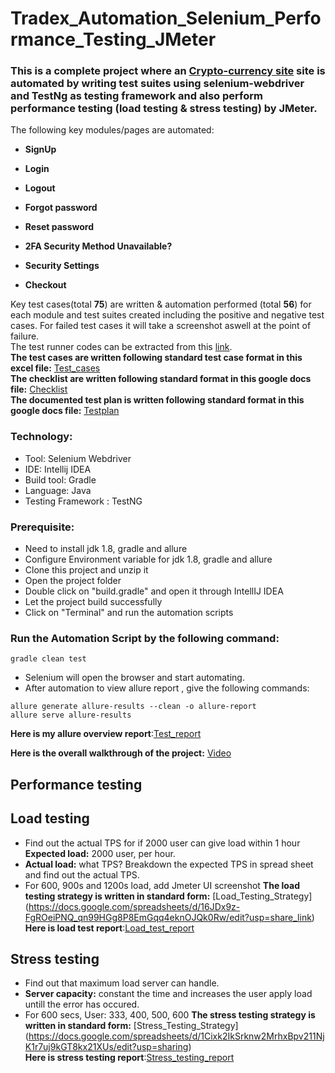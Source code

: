# Tradex_Automation_Selenium_Performance_Testing_JMeter
### This is a complete project where an [Crypto-currency site](https://exchange-tradex.nftarttoken.xyz/) site is automated by writing test suites using selenium-webdriver and TestNg as testing framework and also perform performance testing (load testing & stress testing) by JMeter.
The following key modules/pages are automated:
- **SignUp** 
- **Login**
- **Logout**
- **Forgot password**
- **Reset password**
- **2FA Security Method Unavailable?**
- **Security Settings**


- **Checkout**</br>

Key test cases(total **75**) are written & automation performed (total **56**) for each module and test suites created including the positive and negative test cases.
For failed test cases it will take a screenshot aswell at the point of failure.
</br>The test runner codes can be extracted from this [link](https://github.com/tanvirmitul/Tradex_Automation_Selenium_Performance_Testing_JMeter/tree/main/src/test/java/testrunner).</br>
**The test cases are written following standard test case format in this excel file:**
[Test_cases](https://docs.google.com/spreadsheets/d/1mXh8u5QwzKij1wrGjaf6hGOwgcsra5Zl6mkPvbuaRsY/edit?usp=sharing) </br>
**The checklist are written following standard format in this google docs file:**
[Checklist](https://drive.google.com/file/d/1EfPJvi9S8yPvjQOLY1LoOV2oVSeFKVEZ/view?usp=sharing) </br>
**The documented test plan is written following standard format in this google docs file:**
[Testplan](https://drive.google.com/file/d/15NUeBli3kFdyMXcrnEwzHOivbiq53Y2r/view?usp=sharing) </br>

### Technology: </br>
- Tool: Selenium Webdriver
- IDE: Intellij IDEA
- Build tool: Gradle
- Language: Java
- Testing Framework : TestNG

### Prerequisite: </br>
- Need to install jdk 1.8, gradle and allure
- Configure Environment variable for jdk 1.8, gradle and allure
- Clone this project and unzip it
- Open the project folder
- Double click on "build.gradle" and open it through IntellIJ IDEA
- Let the project build successfully
- Click on "Terminal" and run the automation scripts

### Run the Automation Script by the following command:
 ```
 gradle clean test 
 ```
- Selenium will open the browser and start automating.
- After automation to view allure report , give the following commands:
 ```
allure generate allure-results --clean -o allure-report
allure serve allure-results
 ```

**Here is my allure overview report**:[Test_report](https://drive.google.com/file/d/1OSDWwJMzDtZUMTebgL_trGctwWzHoy8h/view?usp=sharing) </br>

**Here is the overall walkthrough of the project:** [Video](https://drive.google.com/file/d/1l_4NF-x4bpDsFrXfGaIwO12qdkuEpN2S/view?usp=sharing)</br>

## Performance testing
## **Load testing**

- Find out the actual TPS for if 2000 user can give load within 1 hour **Expected load:** 2000 user, per hour.
- **Actual load:** what TPS? Breakdown the expected TPS in spread sheet and find out the actual TPS.
- For 600, 900s and 1200s load, add Jmeter UI screenshot
**The load testing strategy is written in standard form:**
[Load_Testing_Strategy] (https://docs.google.com/spreadsheets/d/16JDx9z-FgROeiPNQ_qn99HGg8P8EmGqq4eknOJQk0Rw/edit?usp=share_link) </br>
**Here is load test report**:[Load_test_report](https://docs.google.com/document/d/15kMCTkWHIP83fkNdq_rv3Pj6ySvJ6LJzDnXEh7dprIc/edit?usp=sharing) </br>

## **Stress testing**

- Find out that maximum load server can handle.
- **Server capacity:** constant the time and increases the user apply load untill the error has occured.
- For 600 secs, User: 333, 400, 500, 600
**The stress testing strategy is written in standard form:**
[Stress_Testing_Strategy] (https://docs.google.com/spreadsheets/d/1Cixk2IkSrknw2MrhxBpv211NjK1r7uj9kGT8kx21XUs/edit?usp=sharing) </br>
**Here is stress testing report**:[Stress_testing_report](https://drive.google.com/file/d/11Qpm7Ont9FkwSn4iE4TmuZdK_ygOB5Y2/view?usp=sharing) </br>

